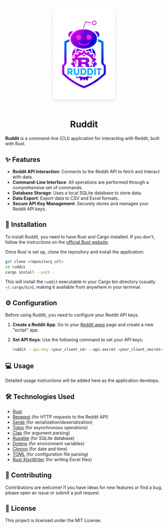 <div align="center">
  <img src="https://github.com/mascanho/ruddit/blob/master/src/public/ruddit.png" alt="VoiDo Logo" width="200" style="border-radius: 10px; box-shadow: 0 4px 8px rgba(0,0,0,0.1); margin: 20px 0;">
  <h1>Ruddit</h1>
</div>

**Ruddit** is a command-line (CLI) application for interacting with Reddit, built with Rust.

## ✨ Features

- **Reddit API Interaction**: Connects to the Reddit API to fetch and interact with data.
- **Command-Line Interface**: All operations are performed through a comprehensive set of commands.
- **Database Storage**: Uses a local SQLite database to store data.
- **Data Export**: Export data to CSV and Excel formats.
- **Secure API Key Management**: Securely stores and manages your Reddit API keys.

## 🚀 Installation

To install Ruddit, you need to have Rust and Cargo installed. If you don't, follow the instructions on the [official Rust website](https://www.rust-lang.org/tools/install).

Once Rust is set up, clone the repository and install the application:

```bash
git clone <repository_url>
cd ruddit
cargo install --path .
```

This will install the `ruddit` executable in your Cargo bin directory (usually `~/.cargo/bin`), making it available from anywhere in your terminal.

## ⚙️ Configuration

Before using Ruddit, you need to configure your Reddit API keys.

1. **Create a Reddit App**: Go to your [Reddit apps](https://www.reddit.com/prefs/apps) page and create a new "script" app.
2. **Set API Keys**: Use the following command to set your API keys:

   ```bash
   ruddit --api-key <your_client_id> --api-secret <your_client_secret>
   ```

## 💻 Usage

Detailed usage instructions will be added here as the application develops.

## 🛠️ Technologies Used

- [Rust](https://www.rust-lang.org/)
- [Reqwest](https://docs.rs/reqwest/latest/reqwest/) (for HTTP requests to the Reddit API)
- [Serde](https://serde.rs/) (for serialization/deserialization)
- [Tokio](https://tokio.rs/) (for asynchronous operations)
- [Clap](https://docs.rs/clap/latest/clap/) (for argument parsing)
- [Rusqlite](https://docs.rs/rusqlite/latest/rusqlite/) (for SQLite database)
- [Dotenv](https://crates.io/crates/dotenv) (for environment variables)
- [Chrono](https://docs.rs/chrono/latest/chrono/) (for date and time)
- [TOML](https://docs.rs/toml/latest/toml/) (for configuration file parsing)
- [Rust XlsxWriter](https://docs.rs/rust_xlsxwriter/latest/rust_xlsxwriter/) (for writing Excel files)

## 🙌 Contributing

Contributions are welcome! If you have ideas for new features or find a bug, please open an issue or submit a pull request.

## 📄 License

This project is licensed under the MIT License.

